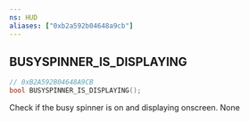 ```yaml
---
ns: HUD
aliases: ["0xb2a592b04648a9cb"]
---
```

## BUSYSPINNER_IS_DISPLAYING

```c
// 0xB2A592B04648A9CB
bool BUSYSPINNER_IS_DISPLAYING();
```

Check if the busy spinner is on and displaying onscreen.
None

